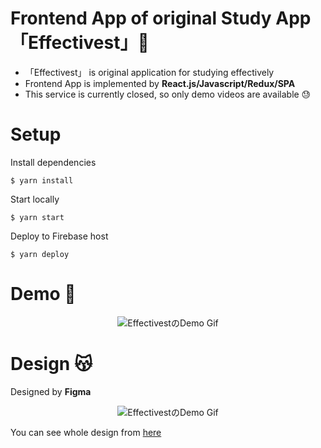 # Frontend App of original Study App 「Effectivest」🥸
- 「Effectivest」 is original application for studying effectively
- Frontend App is implemented by **React.js/Javascript/Redux/SPA**
- This service is currently closed, so only demo videos are available 😓

# Setup 



Install dependencies

```
$ yarn install
```

Start locally

```
$ yarn start
```

Deploy to Firebase host

```
$ yarn deploy
```

# Demo 🤩

<div align="center">
<img src="https://user-images.githubusercontent.com/57289763/138626302-300a2218-0468-40ce-a36c-b71514f68b60.gif" alt="EffectivestのDemo Gif" />
</div>

# Design 😽
Designed by **Figma**

<div align="center">
<img src="https://user-images.githubusercontent.com/57289763/138722709-f122db54-7455-4953-9392-5d2d67b72df4.png" alt="EffectivestのDemo Gif" />
</div>

You can see whole design from [here](https://www.figma.com/file/DMpu2uYdx1iqZmInLJlrbS/Effectivest?node-id=0%3A1)
